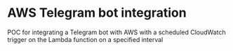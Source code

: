 # AWS Telegram bot integration
POC for integrating a Telegram bot with AWS with a scheduled CloudWatch trigger on the Lambda function on a specified interval
